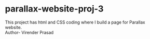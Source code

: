 # parallax-website-proj-3
This project has html and CSS coding where I build a page for Parallax website.
<br/>
Author- Virender Prasad
